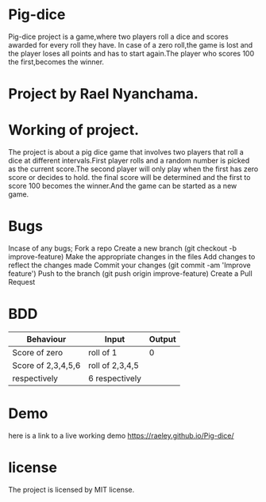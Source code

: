 # Pig-dice
Pig-dice project is a game,where two players roll a dice and scores awarded for every roll they have. In case of a zero roll,the game is lost and the player loses all points and has to start again.The player who scores 100 the first,becomes the  winner.
# Project by Rael Nyanchama.
# Working of project.
The project is about a pig dice game that involves two players that roll a dice at different intervals.First player rolls and 
a random number is picked as the current score.The second player will only play when the first has zero score or decides to hold.
the final score will be determined and the first to score 100 becomes the winner.And the game can be started as a new game.
# Bugs
Incase of any bugs; Fork a repo Create a new branch (git checkout -b improve-feature) Make the appropriate changes in the files Add changes to reflect the changes made Commit your changes (git commit -am 'Improve feature') Push to the branch (git push origin improve-feature) Create a Pull Request

# BDD
Behaviour           |  Input         |Output
--------------------|----------------|-----------
Score of zero       |roll of 1       |0
Score of 2,3,4,5,6  |roll of 2,3,4,5 |
respectively        |  6 respectively|
                                            
                                   
                                    
# Demo
here is a link to a live working demo https://raeley.github.io/Pig-dice/
# license
The project is licensed by MIT license.
                    
                  
